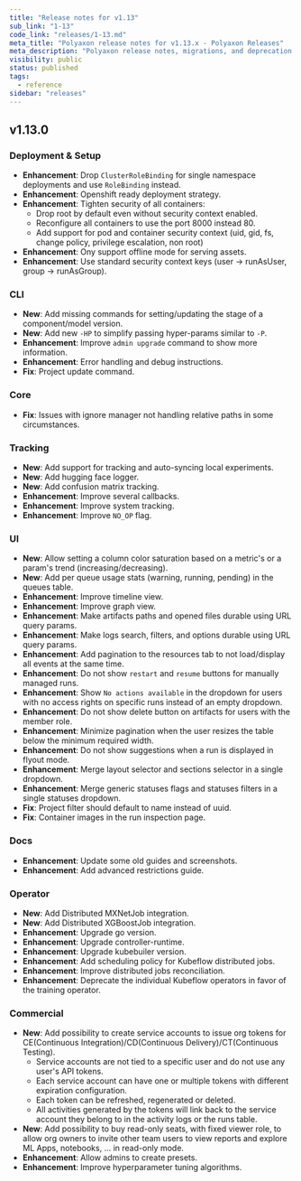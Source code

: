 ```yaml
---
title: "Release notes for v1.13"
sub_link: "1-13"
code_link: "releases/1-13.md"
meta_title: "Polyaxon release notes for v1.13.x - Polyaxon Releases"
meta_description: "Polyaxon release notes, migrations, and deprecation notes for v1.13.x."
visibility: public
status: published
tags:
  - reference
sidebar: "releases"
---
```


## v1.13.0

### Deployment & Setup

 * **Enhancement**: Drop `ClusterRoleBinding` for single namespace deployments and use `RoleBinding` instead.
 * **Enhancement**: Openshift ready deployment strategy.
 * **Enhancement**: Tighten security of all containers: 
   * Drop root by default even without security context enabled.
   * Reconfigure all containers to use the port 8000 instead 80.
   * Add support for pod and container security context (uid, gid, fs, change policy, privilege escalation, non root)
 * **Enhancement**: Ony support offline mode for serving assets.
 * **Enhancement**: Use standard security context keys (user -> runAsUser, group -> runAsGroup).

### CLI

 * **New**: Add missing commands for setting/updating the stage of a component/model version.
 * **New**: Add new `-HP` to simplify passing hyper-params similar to `-P`.
 * **Enhancement**: Improve `admin upgrade` command to show more information.
 * **Enhancement**: Error handling and debug instructions.
 * **Fix**: Project update command.

### Core

 * **Fix**: Issues with ignore manager not handling relative paths in some circumstances. 

### Tracking

 * **New**: Add support for tracking and auto-syncing local experiments.
 * **New**: Add hugging face logger.
 * **New**: Add confusion matrix tracking.
 * **Enhancement**: Improve several callbacks.
 * **Enhancement**: Improve system tracking.
 * **Enhancement**: Improve `NO_OP` flag.

### UI

 * **New**: Allow setting a column color saturation based on a metric's or a param's trend (increasing/decreasing).
 * **New**: Add per queue usage stats (warning, running, pending) in the queues table.
 * **Enhancement**: Improve timeline view.
 * **Enhancement**: Improve graph view.
 * **Enhancement**: Make artifacts paths and opened files durable using URL query params.
 * **Enhancement**: Make logs search, filters, and options durable using URL query params.
 * **Enhancement**: Add pagination to the resources tab to not load/display all events at the same time.
 * **Enhancement**: Do not show `restart` and `resume` buttons for manually managed runs.
 * **Enhancement**: Show `No actions available` in the dropdown for users with no access rights on specific runs instead of an empty dropdown.
 * **Enhancement**: Do not show delete button on artifacts for users with the member role.
 * **Enhancement**: Minimize pagination when the user resizes the table below the minimum required width.
 * **Enhancement**: Do not show suggestions when a run is displayed in flyout mode.
 * **Enhancement**: Merge layout selector and sections selector in a single dropdown.
 * **Enhancement**: Merge generic statuses flags and statuses filters in a single statuses dropdown.
 * **Fix**: Project filter should default to name instead of uuid.
 * **Fix**: Container images in the run inspection page.

### Docs

 * **Enhancement**: Update some old guides and screenshots.
 * **Enhancement**: Add advanced restrictions guide.

### Operator

 * **New**: Add Distributed MXNetJob integration.
 * **New**: Add Distributed XGBoostJob integration.
 * **Enhancement**: Upgrade go version.
 * **Enhancement**: Upgrade controller-runtime.
 * **Enhancement**: Upgrade kubebuiler version.
 * **Enhancement**: Add scheduling policy for Kubeflow distributed jobs.
 * **Enhancement**: Improve distributed jobs reconciliation.
 * **Enhancement**: Deprecate the individual Kubeflow operators in favor of the training operator.

### Commercial

 * **New**: Add possibility to create service accounts to issue org tokens for CE(Continuous Integration)/CD(Continuous Delivery)/CT(Continuous Testing).
   * Service accounts are not tied to a specific user and do not use any user's API tokens.
   * Each service account can have one or multiple tokens with different expiration configuration.
   * Each token can be refreshed, regenerated or deleted.
   * All activities generated by the tokens will link back to the service account they belong to in the activity logs or the runs table. 
 * **New**: Add possibility to buy read-only seats, with fixed viewer role, to allow org owners to invite other team users to view reports and explore ML Apps, notebooks, ... in read-only mode.
 * **Enhancement**: Allow admins to create presets.
 * **Enhancement**: Improve hyperparameter tuning algorithms.
